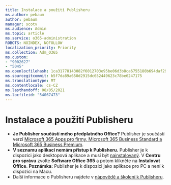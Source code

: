 ```yaml
---
title: Instalace a použití Publisheru
ms.author: pebaum
author: pebaum
manager: scotv
ms.audience: Admin
ms.topic: article
ms.service: o365-administration
ROBOTS: NOINDEX, NOFOLLOW
localization_priority: Priority
ms.collection: Adm_O365
ms.custom:
- "9002627"
- "5045"
ms.openlocfilehash: 1ca31778143082f6012703e95be06d3b8ca6755180b694daf29f7fda0c64532f
ms.sourcegitcommit: b5f7da89a650d2915dc652449623c78be6247175
ms.translationtype: MT
ms.contentlocale: cs-CZ
ms.lasthandoff: 08/05/2021
ms.locfileid: "54067473"
---
```

# <a name="install-and-use-publisher"></a>Instalace a použití Publisheru

- **Je Publisher součástí mého předplatného Office?** Publisher je součástí verzí [Microsoft 365 Apps pro firmy, Microsoft 365 Business Standard a Microsoft 365 Business Premium](https://products.office.com/compare-all-microsoft-office-products?activetab=tab:primaryr2).
- **V seznamu aplikací nemám přístup k Publisheru.**  Publisher je k dispozici jako desktopová aplikace a musí být [nainstalovaný](https://support.office.com/article/Install-Office-apps-from-Office-365-dcf2d841-dac7-455b-9a77-fc8f7ee92702). V **Centru pro správu** zvolte **Software Office 365** a potom klikněte na **Instalovat Office**. **Poznámka:** Publisher je k dispozici jako aplikace pro PC a není k dispozici na Macu.
- Další informace o Publisheru najdete v [nápovědě a školení k Publisheru](https://support.office.com/publisher).

